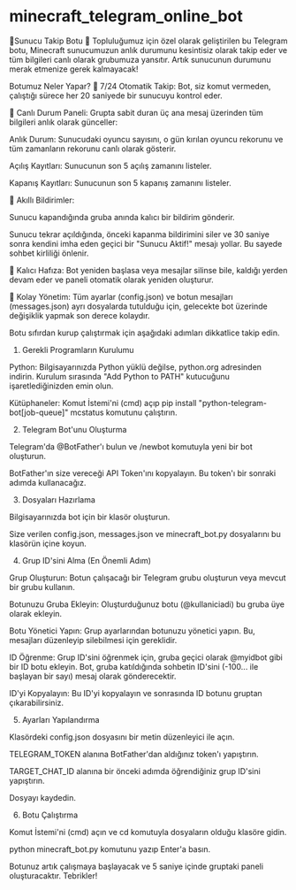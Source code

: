 # minecraft_telegram_online_bot
🌟Sunucu Takip Botu 🌟
Topluluğumuz için özel olarak geliştirilen bu Telegram botu, Minecraft sunucumuzun anlık durumunu kesintisiz olarak takip eder ve tüm bilgileri canlı olarak grubumuza yansıtır. Artık sunucunun durumunu merak etmenize gerek kalmayacak!

Botumuz Neler Yapar?
🔹 7/24 Otomatik Takip: Bot, siz komut vermeden, çalıştığı sürece her 20 saniyede bir sunucuyu kontrol eder.

🔹 Canlı Durum Paneli: Grupta sabit duran üç ana mesaj üzerinden tüm bilgileri anlık olarak günceller:

Anlık Durum: Sunucudaki oyuncu sayısını, o gün kırılan oyuncu rekorunu ve tüm zamanların rekorunu canlı olarak gösterir.

Açılış Kayıtları: Sunucunun son 5 açılış zamanını listeler.

Kapanış Kayıtları: Sunucunun son 5 kapanış zamanını listeler.

🔹 Akıllı Bildirimler:

Sunucu kapandığında gruba anında kalıcı bir bildirim gönderir.

Sunucu tekrar açıldığında, önceki kapanma bildirimini siler ve 30 saniye sonra kendini imha eden geçici bir "Sunucu Aktif!" mesajı yollar. Bu sayede sohbet kirliliği önlenir.

🔹 Kalıcı Hafıza: Bot yeniden başlasa veya mesajlar silinse bile, kaldığı yerden devam eder ve paneli otomatik olarak yeniden oluşturur.

🔹 Kolay Yönetim: Tüm ayarlar (config.json) ve botun mesajları (messages.json) ayrı dosyalarda tutulduğu için, gelecekte bot üzerinde değişiklik yapmak son derece kolaydır.

Botu sıfırdan kurup çalıştırmak için aşağıdaki adımları dikkatlice takip edin.

1. Gerekli Programların Kurulumu

Python: Bilgisayarınızda Python yüklü değilse, python.org adresinden indirin. Kurulum sırasında "Add Python to PATH" kutucuğunu işaretlediğinizden emin olun.

Kütüphaneler: Komut İstemi'ni (cmd) açıp pip install "python-telegram-bot[job-queue]" mcstatus komutunu çalıştırın.

2. Telegram Bot'unu Oluşturma

Telegram'da @BotFather'ı bulun ve /newbot komutuyla yeni bir bot oluşturun.

BotFather'ın size vereceği API Token'ını kopyalayın. Bu token'ı bir sonraki adımda kullanacağız.

3. Dosyaları Hazırlama

Bilgisayarınızda bot için bir klasör oluşturun.

Size verilen config.json, messages.json ve minecraft_bot.py dosyalarını bu klasörün içine koyun.

4. Grup ID'sini Alma (En Önemli Adım)

Grup Oluşturun: Botun çalışacağı bir Telegram grubu oluşturun veya mevcut bir grubu kullanın.

Botunuzu Gruba Ekleyin: Oluşturduğunuz botu (@kullaniciadi) bu gruba üye olarak ekleyin.

Botu Yönetici Yapın: Grup ayarlarından botunuzu yönetici yapın. Bu, mesajları düzenleyip silebilmesi için gereklidir.

ID Öğrenme: Grup ID'sini öğrenmek için, gruba geçici olarak @myidbot gibi bir ID botu ekleyin. Bot, gruba katıldığında sohbetin ID'sini (-100... ile başlayan bir sayı) mesaj olarak gönderecektir.

ID'yi Kopyalayın: Bu ID'yi kopyalayın ve sonrasında ID botunu gruptan çıkarabilirsiniz.

5. Ayarları Yapılandırma

Klasördeki config.json dosyasını bir metin düzenleyici ile açın.

TELEGRAM_TOKEN alanına BotFather'dan aldığınız token'ı yapıştırın.

TARGET_CHAT_ID alanına bir önceki adımda öğrendiğiniz grup ID'sini yapıştırın.

Dosyayı kaydedin.

6. Botu Çalıştırma

Komut İstemi'ni (cmd) açın ve cd komutuyla dosyaların olduğu klasöre gidin.

python minecraft_bot.py komutunu yazıp Enter'a basın.

Botunuz artık çalışmaya başlayacak ve 5 saniye içinde gruptaki paneli oluşturacaktır. Tebrikler!
